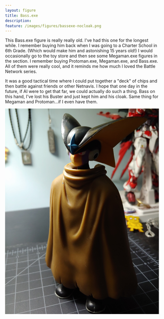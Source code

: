 ```yaml
---
layout: figure
title: Bass.exe
description: 
feature: /images/figures/bassexe-nocloak.png
---
```


This Bass.exe figure is really really old. I've had this one for the longest while. I remember buying him back when I was going to a Charter School in 6th Grade. (Which would make him and astonishing 15 years old!) I would occasionally go to the toy store and then see some Megaman.exe figures in the section. I remember buying Protoman.exe, Megaman.exe, and Bass.exe. All of them were really cool, and it reminds me how much I loved the Battle Network series. 

It was a good tactical time where I could put together a "deck" of chips and then battle against friends or other Netnavis. I hope that one day in the future, if AI were to get that far, we could actually do such a thing. Bass on this hand, I've lost his Buster and just kept him and his cloak. Same thing for Megaman and Protoman...if I even have them. 

<img src="/images/figures/bassexe-cloak.png" alt="kagamine len" class="image-center"/>